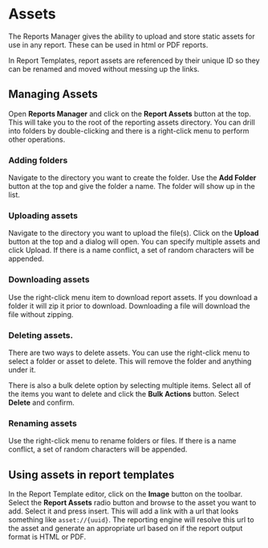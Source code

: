 # Assets

The Reports Manager gives the ability to upload and store static assets for use in any
report. These can be used in html or PDF reports. 

In Report Templates, report assets are referenced by their unique ID so they can be renamed and moved
without messing up the links.

## Managing Assets

Open **Reports Manager** and click on the **Report Assets** button at the top. This will take you 
to the root of the reporting assets directory. You can drill into folders by double-clicking
and there is a right-click menu to perform other operations.

### Adding folders

Navigate to the directory you want to create the folder. Use the **Add Folder** button at the top and
give the folder a name. The folder will show up in the list.

### Uploading assets

Navigate to the directory you want to upload the file(s). Click on the **Upload** button at the top and a 
dialog will open. You can specify multiple assets and click Upload. If there is a name conflict, a set of random
characters will be appended.

### Downloading assets

Use the right-click menu item to download report assets. If you download a folder it will
zip it prior to download. Downloading a file will download the file without zipping.

### Deleting assets.

There are two ways to delete assets. You can use the right-click menu to select a folder or asset to 
delete. This will remove the folder and anything under it.

There is also a bulk delete option by selecting multiple items. Select all of the items you want to delete
and click the **Bulk Actions** button. Select **Delete** and confirm.

### Renaming assets

Use the right-click menu to rename folders or files. If there is a name conflict, a set of random
characters will be appended.

## Using assets in report templates

In the Report Template editor, click on the **Image** button on the toolbar. Select the **Report Assets**
radio button and browse to the asset you want to add. Select it and press insert. This will add a link 
with a url that looks something like `asset://{uuid}`. The reporting engine will resolve this url
to the asset and generate an appropriate url based on if the report output format is HTML or PDF.